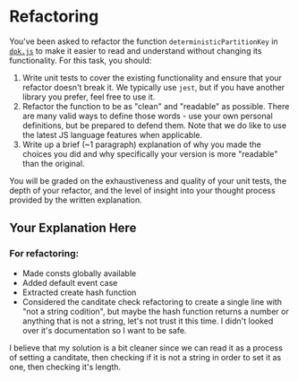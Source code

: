 # Refactoring

You've been asked to refactor the function `deterministicPartitionKey` in [`dpk.js`](dpk.js) to make it easier to read and understand without changing its functionality. For this task, you should:

1. Write unit tests to cover the existing functionality and ensure that your refactor doesn't break it. We typically use `jest`, but if you have another library you prefer, feel free to use it.
2. Refactor the function to be as "clean" and "readable" as possible. There are many valid ways to define those words - use your own personal definitions, but be prepared to defend them. Note that we do like to use the latest JS language features when applicable.
3. Write up a brief (~1 paragraph) explanation of why you made the choices you did and why specifically your version is more "readable" than the original.

You will be graded on the exhaustiveness and quality of your unit tests, the depth of your refactor, and the level of insight into your thought process provided by the written explanation.

## Your Explanation Here

### For refactoring:
- Made consts globally available
- Added default event case
- Extracted create hash function
- Considered the canditate check refactoring to create a single line with "not a string codition", but maybe the hash function returns a number or anything that is not a string, let's not trust it this time. I didn't looked over it's documentation so I want to be safe.

I believe that my solution is a bit cleaner since we can read it as a process of setting a canditate, then checking if it is not a string in order to set it as one, then checking it's length.
